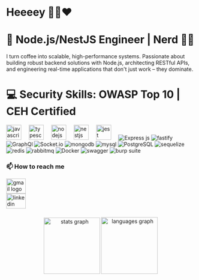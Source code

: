 ###
<h1 align="left">Heeeey 🙋‍♂️❤</h1>
<h1 align="left">🚀 Node.js/NestJS Engineer | Nerd 🐱‍👤</h1>
I turn coffee into scalable, high-performance systems. Passionate about building robust backend solutions with Node.js, architecting RESTful APIs, and engineering real-time applications that don't just work – they dominate.

<h1 align="left">💻 Security Skills: OWASP Top 10 | CEH Certified</h1>



<div display="flex">
<img src="https://cdn.jsdelivr.net/gh/devicons/devicon/icons/javascript/javascript-original.svg" height="40" alt="javascript logo"  />
<img width="12" />
<img src="https://cdn.jsdelivr.net/gh/devicons/devicon/icons/typescript/typescript-original.svg" height="40" alt="typescript logo"  />
<img width="12" />
<img src="https://cdn.jsdelivr.net/gh/devicons/devicon/icons/nodejs/nodejs-original.svg" height="40" alt="nodejs logo"  />
<img width="12" />
<img src="https://cdn.jsdelivr.net/gh/devicons/devicon/icons/nestjs/nestjs-original.svg" height="40" alt="nestjs logo"  />
<img width="12" />
<img src="https://cdn.jsdelivr.net/gh/devicons/devicon/icons/jest/jest-plain.svg" height="40" alt="jest logo"
<img src="https://cdn.jsdelivr.net/gh/devicons/devicon/icons/Express/Express-original.svg" height="40" alt="Express js logo"  />
<img width="12" />
<img src="https://img.shields.io/badge/Express%20js-000000?style=for-the-badge&logo=express&logoColor=white" alt="Express js"/>
<img src="https://img.shields.io/badge/fastify-202020?style=for-the-badge&logo=fastify&logoColor=white" alt="fastify"/>
<img src="https://img.shields.io/badge/GraphQl-E10098?style=for-the-badge&logo=graphql&logoColor=white"alt="GraphQl"/>
<img src="https://img.shields.io/badge/Socket.io-010101?&style=for-the-badge&logo=Socket.io&logoColor=white"alt="Socket.io"/>
<img src="https://img.shields.io/badge/MongoDB-4EA94B?style=for-the-badge&logo=mongodb&logoColor=white" alt="mongodb"/>
<img src="https://img.shields.io/badge/MySQL-005C84?style=for-the-badge&logo=mysql&logoColor=white" alt="mysql"/>
<img src="https://img.shields.io/badge/PostgreSQL-316192?style=for-the-badge&logo=postgresql&logoColor=white" alt="PostgreSQL"/>
<img src="https://img.shields.io/badge/Sequelize-52B0E7?style=for-the-badge&logo=Sequelize&logoColor=white" alt="sequelize"/>
<img src="https://img.shields.io/badge/redis-CC0000.svg?&style=for-the-badge&logo=redis&logoColor=white" alt="redis"/>
<img src="https://img.shields.io/badge/rabbitmq-%23FF6600.svg?&style=for-the-badge&logo=rabbitmq&logoColor=white" alt="rabbitmq"/>
<img src="https://img.shields.io/badge/Docker-2CA5E0?style=for-the-badge&logo=docker&logoColor=white" alt="Docker"/>
<img src="https://img.shields.io/badge/Swagger-85EA2D?style=for-the-badge&logo=Swagger&logoColor=white" alt="swagger"/>
<img src="https://img.shields.io/badge/burpsuite-FF6633?style=for-the-badge&logo=burpsuite&logoColor=white" alt="burp suite"/>

### 📫 How to reach me
<div align="left">
  <a href="mailto:navid.bahrami201@gmail.com">
    <img src="https://raw.githubusercontent.com/maurodesouza/profile-readme-generator/master/src/assets/icons/social/gmail/default.svg" 
         width="52" 
         height="40" 
         alt="gmail logo" />
  </a>
</div>
<a href="https://www.linkedin.com/in/navid-bahrami-403810335" target="_blank" rel="noreferrer">
  <img src="https://raw.githubusercontent.com/maurodesouza/profile-readme-generator/master/src/assets/icons/social/linkedin/default.svg" 
       width="52" 
       height="40" 
       alt="linkedin logo" />
</a>

###

<div align="center">
  <img src="https://github-readme-stats.vercel.app/api?username=naweex&hide_title=false&hide_rank=false&show_icons=true&include_all_commits=true&count_private=true&disable_animations=false&theme=dracula&locale=en&hide_border=false&order=1" height="150" alt="stats graph"  />
  <img src="https://github-readme-stats.vercel.app/api/top-langs?username=naweex&locale=en&hide_title=false&layout=compact&card_width=320&langs_count=6&theme=rose_pine&hide_border=false&order=2" height="151" alt="languages graph"  />
</div>

###
